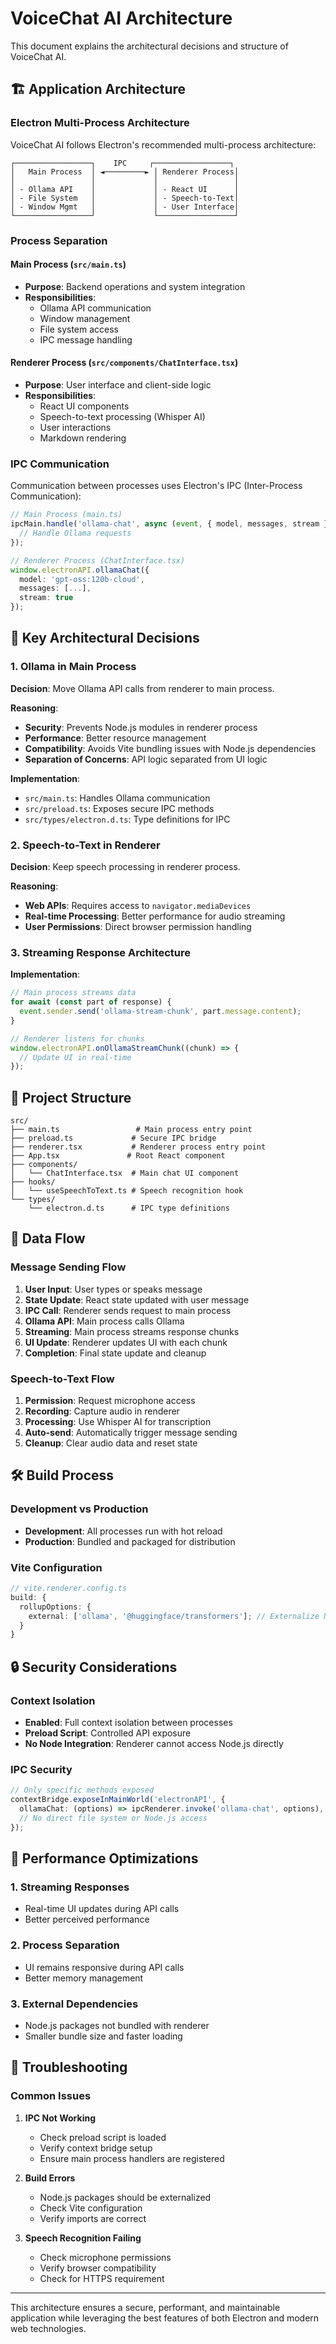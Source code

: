 # VoiceChat AI Architecture

This document explains the architectural decisions and structure of VoiceChat AI.

## 🏗️ Application Architecture

### Electron Multi-Process Architecture

VoiceChat AI follows Electron's recommended multi-process architecture:

```
┌─────────────────┐    IPC     ┌─────────────────┐
│   Main Process  │ ◄─────────► │ Renderer Process│
│                 │             │                 │
│ - Ollama API    │             │ - React UI      │
│ - File System   │             │ - Speech-to-Text│
│ - Window Mgmt   │             │ - User Interface│
└─────────────────┘             └─────────────────┘
```

### Process Separation

#### Main Process (`src/main.ts`)

- **Purpose**: Backend operations and system integration
- **Responsibilities**:
  - Ollama API communication
  - Window management
  - File system access
  - IPC message handling

#### Renderer Process (`src/components/ChatInterface.tsx`)

- **Purpose**: User interface and client-side logic
- **Responsibilities**:
  - React UI components
  - Speech-to-text processing (Whisper AI)
  - User interactions
  - Markdown rendering

### IPC Communication

Communication between processes uses Electron's IPC (Inter-Process Communication):

```typescript
// Main Process (main.ts)
ipcMain.handle('ollama-chat', async (event, { model, messages, stream }) => {
  // Handle Ollama requests
});

// Renderer Process (ChatInterface.tsx)
window.electronAPI.ollamaChat({
  model: 'gpt-oss:120b-cloud',
  messages: [...],
  stream: true
});
```

## 🔧 Key Architectural Decisions

### 1. Ollama in Main Process

**Decision**: Move Ollama API calls from renderer to main process.

**Reasoning**:

- **Security**: Prevents Node.js modules in renderer process
- **Performance**: Better resource management
- **Compatibility**: Avoids Vite bundling issues with Node.js dependencies
- **Separation of Concerns**: API logic separated from UI logic

**Implementation**:

- `src/main.ts`: Handles Ollama communication
- `src/preload.ts`: Exposes secure IPC methods
- `src/types/electron.d.ts`: Type definitions for IPC

### 2. Speech-to-Text in Renderer

**Decision**: Keep speech processing in renderer process.

**Reasoning**:

- **Web APIs**: Requires access to `navigator.mediaDevices`
- **Real-time Processing**: Better performance for audio streaming
- **User Permissions**: Direct browser permission handling

### 3. Streaming Response Architecture

**Implementation**:

```typescript
// Main process streams data
for await (const part of response) {
  event.sender.send('ollama-stream-chunk', part.message.content);
}

// Renderer listens for chunks
window.electronAPI.onOllamaStreamChunk((chunk) => {
  // Update UI in real-time
});
```

## 📁 Project Structure

```
src/
├── main.ts                 # Main process entry point
├── preload.ts             # Secure IPC bridge
├── renderer.tsx           # Renderer process entry point
├── App.tsx               # Root React component
├── components/
│   └── ChatInterface.tsx  # Main chat UI component
├── hooks/
│   └── useSpeechToText.ts # Speech recognition hook
└── types/
    └── electron.d.ts      # IPC type definitions
```

## 🔄 Data Flow

### Message Sending Flow

1. **User Input**: User types or speaks message
2. **State Update**: React state updated with user message
3. **IPC Call**: Renderer sends request to main process
4. **Ollama API**: Main process calls Ollama
5. **Streaming**: Main process streams response chunks
6. **UI Update**: Renderer updates UI with each chunk
7. **Completion**: Final state update and cleanup

### Speech-to-Text Flow

1. **Permission**: Request microphone access
2. **Recording**: Capture audio in renderer
3. **Processing**: Use Whisper AI for transcription
4. **Auto-send**: Automatically trigger message sending
5. **Cleanup**: Clear audio data and reset state

## 🛠️ Build Process

### Development vs Production

- **Development**: All processes run with hot reload
- **Production**: Bundled and packaged for distribution

### Vite Configuration

```typescript
// vite.renderer.config.ts
build: {
  rollupOptions: {
    external: ['ollama', '@huggingface/transformers']; // Externalize Node.js packages
  }
}
```

## 🔒 Security Considerations

### Context Isolation

- **Enabled**: Full context isolation between processes
- **Preload Script**: Controlled API exposure
- **No Node Integration**: Renderer cannot access Node.js directly

### IPC Security

```typescript
// Only specific methods exposed
contextBridge.exposeInMainWorld('electronAPI', {
  ollamaChat: (options) => ipcRenderer.invoke('ollama-chat', options),
  // No direct file system or Node.js access
});
```

## 🚀 Performance Optimizations

### 1. Streaming Responses

- Real-time UI updates during API calls
- Better perceived performance

### 2. Process Separation

- UI remains responsive during API calls
- Better memory management

### 3. External Dependencies

- Node.js packages not bundled with renderer
- Smaller bundle size and faster loading

## 🔧 Troubleshooting

### Common Issues

1. **IPC Not Working**
   - Check preload script is loaded
   - Verify context bridge setup
   - Ensure main process handlers are registered

2. **Build Errors**
   - Node.js packages should be externalized
   - Check Vite configuration
   - Verify imports are correct

3. **Speech Recognition Failing**
   - Check microphone permissions
   - Verify browser compatibility
   - Check for HTTPS requirement

---

This architecture ensures a secure, performant, and maintainable application while leveraging the best features of both Electron and modern web technologies.
